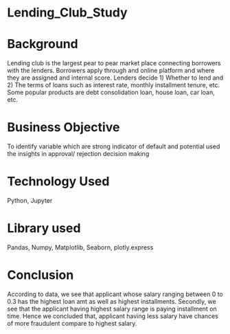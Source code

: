 # Lending_Club_Study

# Background
Lending club is the largest pear to pear market place connecting borrowers with the lenders. Borrowers apply through and online platform and where they are assigned and internal score. Lenders decide 1) Whether to lend and 2) The terms of loans such as interest rate, monthly installment tenure, etc. Some popular products are debt consolidation loan, house loan, car loan, etc.

# Business Objective 
To identify variable which are strong indicator of default and potential used the insights in approval/ rejection decision making

# Technology Used
Python, Jupyter

# Library used 
Pandas, Numpy, Matplotlib, Seaborn, plotly.express
 
# Conclusion
According to data, we see that applicant whose salary ranging between 0 to 0.3 has the highest loan amt as well as highest installments. Secondly, we see that the applicant having highest salary range is paying installment on time. Hence we concluded that, applicant having less salary have chances of more fraudulent compare to highest salary.
